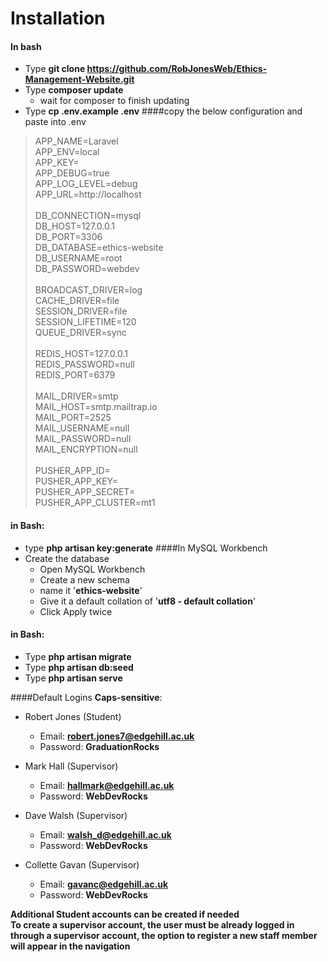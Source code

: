 # Installation #
#### **In bash**
* Type **git clone https://github.com/RobJonesWeb/Ethics-Management-Website.git**
* Type **composer update**
    * wait for composer to finish updating
* Type **cp .env.example .env**
####copy the below configuration and paste into .env
> APP_NAME=Laravel <br/>
> APP_ENV=local <br/>
> APP_KEY= <br/>
> APP_DEBUG=true <br/>
> APP_LOG_LEVEL=debug <br/> 
> APP_URL=http://localhost <br/>
> <br/> 
> DB_CONNECTION=mysql <br/>
> DB_HOST=127.0.0.1 <br/>
> DB_PORT=3306 <br/>
> DB_DATABASE=ethics-website <br/>
> DB_USERNAME=root <br/>
> DB_PASSWORD=webdev <br/>
> <br/>
> BROADCAST_DRIVER=log <br/>
> CACHE_DRIVER=file <br/>
> SESSION_DRIVER=file <br/>
> SESSION_LIFETIME=120 <br/>
> QUEUE_DRIVER=sync <br/>
> <br/>
> REDIS_HOST=127.0.0.1 <br/>
> REDIS_PASSWORD=null <br/>
> REDIS_PORT=6379 <br/>
> <br/>
> MAIL_DRIVER=smtp <br/>
> MAIL_HOST=smtp.mailtrap.io <br/>
> MAIL_PORT=2525 <br/>
> MAIL_USERNAME=null <br/>
> MAIL_PASSWORD=null <br/>
> MAIL_ENCRYPTION=null <br/>
> <br/>
> PUSHER_APP_ID= <br/>
> PUSHER_APP_KEY= <br/>
> PUSHER_APP_SECRET= <br/>
> PUSHER_APP_CLUSTER=mt1 <br/>

#### **in Bash:**

* type **php artisan key:generate**
####In MySQL Workbench
* Create the database
    * Open MySQL Workbench
    * Create a new schema
    * name it '**ethics-website**'
    * Give it a default collation of '**utf8 - default collation**'
    * Click Apply twice
#### **in Bash:**

* Type **php artisan migrate**
* Type **php artisan db:seed**
* Type **php artisan serve**

####Default Logins **Caps-sensitive**:

* Robert Jones (Student)
    * Email: **robert.jones7@edgehill.ac.uk**
    * Password: **GraduationRocks** 
    
* Mark Hall (Supervisor)
    * Email: **hallmark@edgehill.ac.uk**
    * Password: **WebDevRocks** 
    
* Dave Walsh (Supervisor)
    * Email: **walsh_d@edgehill.ac.uk**
    * Password: **WebDevRocks** 
   
* Collette Gavan (Supervisor)
    * Email: **gavanc@edgehill.ac.uk**
    * Password: **WebDevRocks** 

**Additional Student accounts can be created if needed** <br/>
**To create a supervisor account, the user must be already logged in through a supervisor account, the option to register a new staff member will appear in the navigation**
